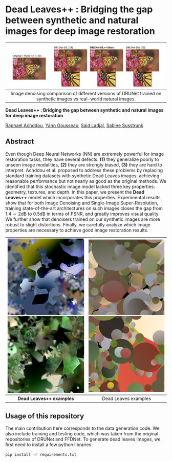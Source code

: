 # Dead Leaves++ : Bridging the gap between synthetic and natural images for deep image restoration

|                                          ![teaser](readme_images/teaser.png)                                          |
| :------------------------------------------------------------------------------------------------------------------: |
| Image denoising comparison of different versions of DRUNet trained on synthetic images vs real-world natural images. |

**Dead Leaves++ : Bridging the gap between synthetic and natural images for deep image restoration**

[Raphael Achddou](https://rachddou.github.io/), [Yann Gousseau](https://perso.telecom-paristech.fr/gousseau/), [Said Ladjal](https://perso.telecom-paristech.fr/ladjal/), [Sabine Susstrunk](https://www.epfl.ch/labs/ivrl/people/susstrunk/)


## Abstract

Even though Deep Neural Networks (NN) are extremely powerful for image restoration tasks, they have several defects. **(1)** they generalize poorly to unseen image modalities, **(2)** they are strongly biased, **(3)** they are hard to interpret. Achddou et al. proposed to address these problems by replacing standard training datasets with synthetic Dead Leaves images, achieving reasonable performance but not nearly as good as the original methods. We identified that this stochastic image model lacked three key properties: geometry, textures, and depth. In this paper, we present the **Dead Leaves++** model which incorporates this properties. Experimental results show that for both Image Denoising and Single-Image Super-Resolution, training state-of-the-art architectures on such images closes the gap from $1.4 \sim 2$dB to $0.5$dB in terms of PSNR, and greatly improves visual quality. We further show that denoisers trained on our synthetic images are more robust to slight distortions. Finally, we carefully analyze which image properties are necessary to achieve good image restoration results.

| ![dl++](readme_images/im_first_page_2.png)  ![dl++](readme_images/im_first_page.png) | ![dl](readme_images/im_69809436.png)  ![dl](readme_images/im_69810650.png) |
| :------------------------------------------------------------------------------: | :--------------------------------------------------------------------: |
|                         **Dead Leaves++ examples**                         |                          Dead Leaves examples                          |


## Usage of this repository

The main contribution here corresponds to the data generation code. We also include training and testing code, which was taken from the original repositories of DRUNet and FFDNet. To generate dead leaves images, we first need to install a few python libraries:

```
pip install -r requirements.txt
```
